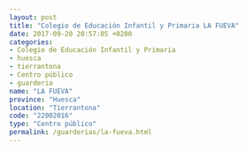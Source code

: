 ```yaml
---
layout: post
title: "Colegio de Educación Infantil y Primaria LA FUEVA"
date: 2017-09-20 20:57:05 +0200
categories:
- Colegio de Educación Infantil y Primaria
- huesca
- tierrantona
- Centro público
- guarderia
name: "LA FUEVA"
province: "Huesca"
location: "Tierrantona"
code: "22002016"
type: "Centro público"
permalink: /guarderias/la-fueva.html
---
```

